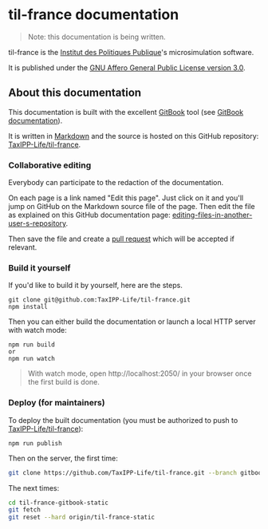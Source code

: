 # til-france documentation

> Note: this documentation is being written.

til-france is the [Institut des Politiques Publique](www.ipp.eu)'s microsimulation software.

It is published under the [GNU Affero General Public License version 3.0](http://www.gnu.org/licenses/agpl-3.0.html).

## About this documentation

This documentation is built with the excellent [GitBook](https://github.com/GitbookIO/gitbook) tool
(see [GitBook documentation](http://help.gitbook.com/)).

It is written in [Markdown](http://help.gitbook.com/format/markdown.html)
and the source is hosted on this GitHub repository:
[TaxIPP-Life/til-france](https://github.com:TaxIPP-Life/til-france.git).

### Collaborative editing

Everybody can participate to the redaction of the documentation.

On each page is a link named "Edit this page".
Just click on it and you'll jump on GitHub on the Markdown source file of the page.
Then edit the file as explained on this GitHub documentation page:
[editing-files-in-another-user-s-repository](https://help.github.com/articles/editing-files-in-another-user-s-repository/).

Then save the file and create a [pull request](https://help.github.com/articles/creating-a-pull-request/) which will be
accepted if relevant.

### Build it yourself

If you'd like to build it by yourself, here are the steps.

```
git clone git@github.com:TaxIPP-Life/til-france.git
npm install
```

Then you can either build the documentation or launch a local HTTP server with watch mode:

```
npm run build
or
npm run watch
```

> With watch mode, open http://localhost:2050/ in your browser once the first build is done.

### Deploy (for maintainers)

To deploy the built documentation
(you must be authorized to push to [TaxIPP-Life/til-france](https://github.com/TaxIPP-Life/til-france)):

```
npm run publish
```

Then on the server, the first time:

```bash
git clone https://github.com/TaxIPP-Life/til-france.git --branch gitbook-static til-france-gitbook-static
```

The next times:

```bash
cd til-france-gitbook-static
git fetch
git reset --hard origin/til-france-static
```
